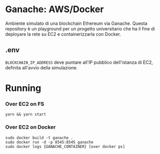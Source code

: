 # Ganache: AWS/Docker
Ambiente simulato di una blockchain Ethereum via Ganache. Questa repository è un playground per un progetto universitario che ha il fine di deployare la rete su EC2 e containerizzarla con Docker.

## .env
`BLOCKCHAIN_IP_ADDRESS` deve puntare all'IP pubblico dell'istanza di EC2, definita all'avvio della simulazione.

# Running
### Over EC2 on FS
```
yarn && yarn start
```

### Over EC2 on Docker

```
sudo docker build -t ganache .
sudo docker run -d -p 8545:8545 ganache
sudo docker logs {GANACHE_CONTAINER} [over docker ps]
```
